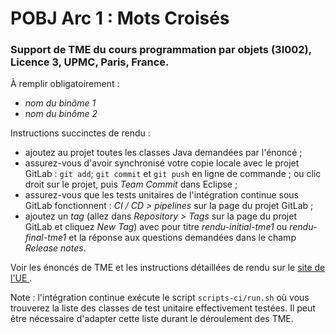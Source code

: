 # POBJ Arc 1 : Mots Croisés

### Support de TME du cours programmation par objets (3I002), Licence 3, UPMC, Paris, France.


À remplir obligatoirement :
* _nom du binôme 1_
* _nom du binôme 2_

Instructions succinctes de rendu :
* ajoutez au projet toutes les classes Java demandées par l'énoncé ;
* assurez-vous d'avoir synchronisé votre copie locale avec le projet GitLab : `git add`;  `git commit` et `git push` en ligne de commande ; ou clic droit sur le projet, puis _Team Commit_ dans Eclipse ;
* assurez-vous que les tests unitaires de l'intégration continue sous GitLab fonctionnent : _CI / CD > pipelines_ sur la page du projet GitLab ;
* ajoutez un _tag_ (allez dans _Repository > Tags_ sur la page du projet GitLab et cliquez _New Tag_) avec pour titre _rendu-initial-tme1_ ou _rendu-final-tme1_ et la réponse aux questions demandées dans le champ _Release notes_.

Voir les énoncés de TME et les instructions détaillées de rendu sur le [site de l'UE ](http://www-licence.ufr-info-p6.jussieu.fr/lmd/licence/2017/ue/3I002-2018fev/).

Note : l'intégration continue exécute le script `scripts-ci/run.sh` où vous trouverez la liste des classes de test unitaire effectivement testées. Il peut être nécessaire d'adapter cette liste durant le déroulement des TME.


